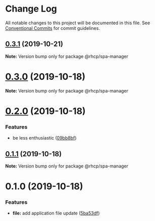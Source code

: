 # Change Log

All notable changes to this project will be documented in this file.
See [Conventional Commits](https://conventionalcommits.org) for commit guidelines.

## [0.3.1](https://github.com/spaship/spa-manager/compare/v0.3.0...v0.3.1) (2019-10-21)

**Note:** Version bump only for package @rhcp/spa-manager

# [0.3.0](https://github.com/spaship/spa-manager/compare/v0.2.0...v0.3.0) (2019-10-18)

**Note:** Version bump only for package @rhcp/spa-manager

# [0.2.0](https://github.com/spaship/spa-manager/compare/v0.1.1...v0.2.0) (2019-10-18)

### Features

- be less enthusiastic ([09bb8bf](https://github.com/spaship/spa-manager/commit/09bb8bf78b84a366b19131b2414bbeb6e06a8ff1))

## [0.1.1](https://github.com/spaship/spa-manager/compare/v0.1.0...v0.1.1) (2019-10-18)

**Note:** Version bump only for package @rhcp/spa-manager

# 0.1.0 (2019-10-18)

### Features

- **file:** add application file update ([5ba53df](https://github.com/spaship/spa-manager/commit/5ba53dfc729f2fec3f85e2686958c7441f063327))
